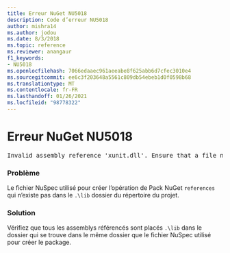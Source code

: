 ```yaml
---
title: Erreur NuGet NU5018
description: Code d’erreur NU5018
author: mishra14
ms.author: jodou
ms.date: 8/3/2018
ms.topic: reference
ms.reviewer: anangaur
f1_keywords:
- NU5018
ms.openlocfilehash: 7066edaaec961aeeabe8f625abb6d7cfec3010e4
ms.sourcegitcommit: ee6c3f203648a5561c809db54ebeb1d0f0598b68
ms.translationtype: MT
ms.contentlocale: fr-FR
ms.lasthandoff: 01/26/2021
ms.locfileid: "98778322"
---
```

# <a name="nuget-error-nu5018"></a>Erreur NuGet NU5018
<pre>Invalid assembly reference 'xunit.dll'. Ensure that a file named 'xunit.dll' exists in the lib directory.</pre>

### <a name="issue"></a>Problème

Le fichier NuSpec utilisé pour créer l’opération de Pack NuGet `references` qui n’existe pas dans le `.\lib` dossier du répertoire du projet.


### <a name="solution"></a>Solution

Vérifiez que tous les assemblys référencés sont placés `.\lib` dans le dossier qui se trouve dans le même dossier que le fichier NuSpec utilisé pour créer le package.

